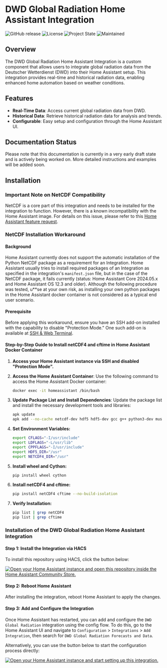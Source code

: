 # DWD Global Radiation Home Assistant Integration
![GitHub release](https://img.shields.io/github/v/release/aschmere/dwd_global_rad_hass.svg)
![License](https://img.shields.io/github/license/aschmere/dwd_global_rad_hass.svg)
![Project State](https://img.shields.io/badge/project_state-beta-orange.svg)
![Maintained](https://img.shields.io/badge/maintained-yes-brightgreen.svg)
## Overview
The DWD Global Radiation Home Assistant Integration is a custom component that allows users to integrate global radiation data from the Deutscher Wetterdienst (DWD) into their Home Assistant setup. This integration provides real-time and historical radiation data, enabling enhanced home automation based on weather conditions.

## Features
- **Real-Time Data**: Access current global radiation data from DWD.
- **Historical Data**: Retrieve historical radiation data for analysis and trends.
- **Configurable**: Easy setup and configuration through the Home Assistant UI.

## Documentation Status
Please note that this documentation is currently in a very early draft state and is actively being worked on. More detailed instructions and examples will be added soon.

## Installation

### Important Note on NetCDF Compatibility
NetCDF is a core part of this integration and needs to be installed for the integration to function. However, there is a known incompatibility with the Home Assistant image. For details on this issue, please refer to this [Home Assistant feature request](https://community.home-assistant.io/t/add-compatibility-with-netcdf4-python-package-to-home-assistance-core/734741).

### NetCDF Installation Workaround

#### Background
Home Assistant currently does not support the automatic installation of the Python NetCDF package as a requirement for an Integration. Home Assistant usually tries to install required packages of an Integration as specified in the integration's `manifest.json` file, but in the case of the NetCDF package, it fails currently (status: Home Assistant Core 2024.05.x and Home Assistant OS 12.3 and older). Although the following procedure was tested, u**se at your own risk, as installing your own python packages in the Home Assistant docker container is not considered as a typical end user scenario.

#### Prerequisite
Before applying this workaround, ensure you have an SSH add-on installed with the capability to disable "Protection Mode." One such add-on is available at [SSH & Web Terminal](https://github.com/hassio-addons/addon-ssh).

#### Step-by-Step Guide to Install netCDF4 and cftime in Home Assistant Docker Container

1. **Access your Home Assistant instance via SSH and disabled "Protection Mode".**
2. **Access the Home Assistant Container**:
   Use the following command to access the Home Assistant Docker container:
   ```sh
   docker exec -it homeassistant /bin/bash
   ```
3. **Update Package List and Install Dependencies**:
    Update the package list and install the necessary development tools and libraries:

    ```sh
    apk update
    apk add --no-cache netcdf-dev hdf5 hdf5-dev gcc g++ python3-dev musl-dev libffi-dev
    ```
4. **Set Environment Variables:**
    ```sh
    export CFLAGS="-I/usr/include"
    export LDFLAGS="-L/usr/lib"
    export CPPFLAGS="-I/usr/include"
    export HDF5_DIR="/usr"
    export NETCDF4_DIR="/usr"
    ```
5. **Install wheel and Cython:**
    ```sh
    pip install wheel cython
    ```
6. **Install netCDF4 and cftime:**
    ```sh
    pip install netCDF4 cftime --no-build-isolation
    ```
7. **Verify Installation:**
    ```sh
    pip list | grep netCDF4
    pip list | grep cftime
    ```
### Installation of the DWD Global Radiation Home Assistant Integration
#### Step 1: Install the Integration via HACS
To install this repository using HACS, click the button below:

[![Open your Home Assistant instance and open this repository inside the Home Assistant Community Store.](https://my.home-assistant.io/badges/hacs_repository.svg)](https://my.home-assistant.io/redirect/hacs_repository/?owner=aschmere&repository=dwd_global_rad_hass)
#### Step 2: Reboot Home Assistant
After installing the integration, reboot Home Assistant to apply the changes.
#### Step 3: Add and Configure the Integration
Once Home Assistant has restarted, you can add and configure the `DWD Global Radiation` integration using the config flow. To do this, go to the Home Assistant UI and navigate to `Configuration` > `Integrations` > `Add Integration`, then search for `DWD Global Radiation Forecasts and Data`.

Alternatively, you can use the button below to start the configuration process directly:

[![Open your Home Assistant instance and start setting up this integration.](https://my.home-assistant.io/badges/config_flow_start.svg)](https://my.home-assistant.io/redirect/config_flow_start/?domain=dwd_global_rad)

